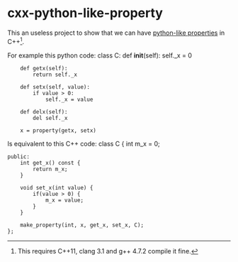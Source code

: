 cxx-python-like-property
========================

This an useless project to show that we can have [python-like properties](http://docs.python.org/3/library/functions.html#property) in C++[^cxx11].

For example this python code:
    class C:
        def __init__(self):
            self._x = 0
    
        def getx(self):
            return self._x
    
        def setx(self, value):
            if value > 0:
                self._x = value
    
        def delx(self):
            del self._x
    
        x = property(getx, setx)

Is equivalent to this C++ code:
    class C {
        int m_x = 0;
    
    public:
        int get_x() const {
            return m_x;
        }
    
        void set_x(int value) {
            if(value > 0) {
                m_x = value;
            }
        }
    
        make_property(int, x, get_x, set_x, C);
    };

[^cxx11]: This requires C++11, clang 3.1 and g++ 4.7.2 compile it fine.
